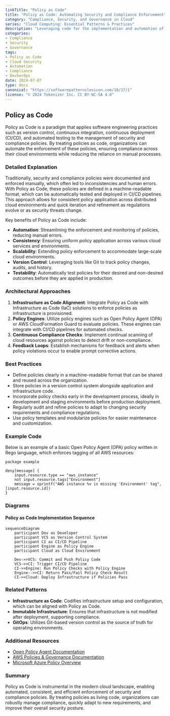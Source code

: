 ```yaml
---
linkTitle: "Policy as Code"
title: "Policy as Code: Automating Security and Compliance Enforcement"
category: "Compliance, Security, and Governance in Cloud"
series: "Cloud Computing: Essential Patterns & Practices"
description: "Leveraging code for the implementation and automation of security and compliance policies to ensure consistent and efficient enforcement across cloud environments."
categories:
- Compliance
- Security
- Governance
tags:
- Policy as Code
- Cloud Security
- Automation
- Compliance
- DevSecOps
date: 2024-07-07
type: docs
canonical: "https://softwarepatternslexicon.com/18/17/1"
license: "© 2024 Tokenizer Inc. CC BY-NC-SA 4.0"
---
```


## Policy as Code

Policy as Code is a paradigm that applies software engineering practices such as version control, continuous integration, continuous deployment (CI/CD), and automated testing to the management of security and compliance policies. By treating policies as code, organizations can automate the enforcement of these policies, ensuring compliance across their cloud environments while reducing the reliance on manual processes.

### Detailed Explanation

Traditionally, security and compliance policies were documented and enforced manually, which often led to inconsistencies and human errors. With Policy as Code, these policies are defined in a machine-readable format, which can be automatically tested and deployed in CI/CD pipelines. This approach allows for consistent policy application across distributed cloud environments and quick iteration and refinement as regulations evolve or as security threats change.

Key benefits of Policy as Code include:
- **Automation**: Streamlining the enforcement and monitoring of policies, reducing manual errors.
- **Consistency**: Ensuring uniform policy application across various cloud services and environments.
- **Scalability**: Extending policy enforcement to accommodate large-scale cloud environments.
- **Version Control**: Leveraging tools like Git to track policy changes, audits, and history.
- **Testability**: Automatically test policies for their desired and non-desired outcomes before they are applied in production.

### Architectural Approaches

1. **Infrastructure as Code Alignment**: Integrate Policy as Code with Infrastructure as Code (IaC) solutions to enforce policies as infrastructure is provisioned.
2. **Policy Engines**: Utilize policy engines such as Open Policy Agent (OPA) or AWS CloudFormation Guard to evaluate policies. These engines can integrate with CI/CD pipelines for automated checks.
3. **Continuous Compliance Checks**: Implement continual scanning of cloud resources against policies to detect drift or non-compliance.
4. **Feedback Loops**: Establish mechanisms for feedback and alerts when policy violations occur to enable prompt corrective actions.

### Best Practices

- Define policies clearly in a machine-readable format that can be shared and reused across the organization.
- Store policies in a version control system alongside application and infrastructure code.
- Incorporate policy checks early in the development process, ideally in development and staging environments before production deployment.
- Regularly audit and refine policies to adapt to changing security requirements and compliance regulations.
- Use policy templates and modularize policies for easier maintenance and customization.

### Example Code

Below is an example of a basic Open Policy Agent (OPA) policy written in Rego language, which enforces tagging of all AWS resources:

```rego
package example

deny[message] {
    input.resource.type == "aws_instance"
    not input.resource.tags["Environment"]
    message = sprintf("AWS instance %v is missing 'Environment' tag", [input.resource.id])
}
```

### Diagrams

#### Policy as Code Implementation Sequence

```mermaid
sequenceDiagram
    participant Dev as Developer
    participant VCS as Version Control System
    participant CI as CI/CD Pipeline
    participant Engine as Policy Engine
    participant Cloud as Cloud Environment
    
    Dev->>VCS: Commit and Push Policy Code
    VCS->>CI: Trigger CI/CD Pipeline
    CI->>Engine: Run Policy Checks with Policy Engine
    Engine-->>CI: Return Pass/Fail Policy Check Result
    CI->>Cloud: Deploy Infrastructure if Policies Pass
```

### Related Patterns

- **Infrastructure as Code**: Codifies infrastructure setup and configuration, which can be aligned with Policy as Code.
- **Immutable Infrastructure**: Ensures that infrastructure is not modified after deployment, supporting compliance.
- **GitOps**: Utilizes Git-based version control as the source of truth for operating environments.

### Additional Resources

- [Open Policy Agent Documentation](https://www.openpolicyagent.org/docs/latest/)
- [AWS Policies & Governance Documentation](https://aws.amazon.com/products/management-and-governance/)
- [Microsoft Azure Policy Overview](https://docs.microsoft.com/en-us/azure/governance/policy/overview)

### Summary

Policy as Code is instrumental in the modern cloud landscape, enabling automated, consistent, and efficient enforcement of security and compliance policies. By treating policies as living code, organizations can robustly manage compliance, quickly adapt to new requirements, and improve their overall security posture.

